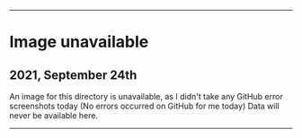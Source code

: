 
***

# Image unavailable

## 2021, September 24th

An image for this directory is unavailable, as I didn't take any GitHub error screenshots today (No errors occurred on GitHub for me today) Data will never be available here.

***

